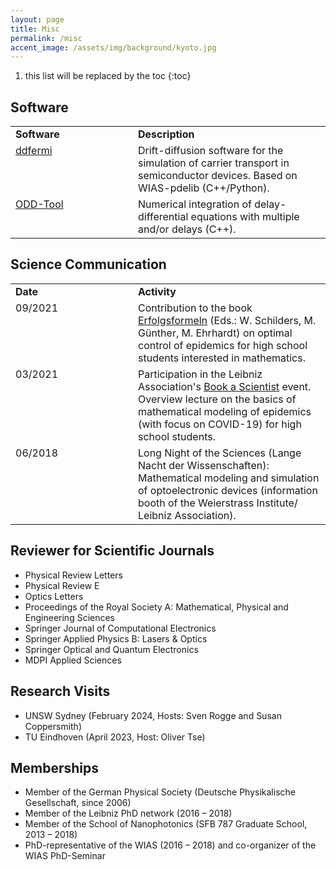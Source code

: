 ```yaml
---
layout: page
title: Misc
permalink: /misc
accent_image: /assets/img/background/kyoto.jpg
---
```


<style type="text/css">
	td {
		vertical-align: top;
	}
</style>

1. this list will be replaced by the toc
{:toc}


## Software

<table width="100%">
	<tr>
		<td width="180px"><b>Software</b></td>
		<td><b>Description</b></td>
	</tr>
	<tr>
		<td width="180px"><a href="http://doi.org/10.20347/WIAS.SOFTWARE.14" target="_blank">ddfermi</a></td>
		<td>Drift-diffusion software for the simulation of carrier transport in semiconductor devices. Based on WIAS-pdelib (C++/Python).</td>
	</tr>
	<tr>
		<td><a href="https://github.com/leoluecken/oddtool/" target="_blank">ODD-Tool</a></td>
		<td>Numerical integration of delay-differential equations with multiple and/or delays (C++).</td>
	</tr>
</table>


## Science Communication

<table width="100%">
	<tr>
		<td width="180px"><b>Date</b></td>
		<td><b>Activity</b></td>
	</tr>
	<tr>
		<td>09/2021</td>
		<td>Contribution to the book <a href="https://erfolgsformeln.uni-wuppertal.de/" target="_blank">Erfolgsformeln</a> (Eds.: W. Schilders, M. Günther, M. Ehrhardt) on optimal control of epidemics for high school students interested in mathematics.</td>
	</tr>
	<tr>
		<td width="180px">03/2021</td>
		<td>Participation in the Leibniz Association's <a href="https://www.leibniz-gemeinschaft.de/ueber-uns/neues/veranstaltungen/book-a-scientist" target="_blank">Book a Scientist</a> event. Overview lecture on the basics of mathematical modeling of epidemics (with focus on COVID-19) for high school students.</td>
	</tr>	
	<tr>
		<td>06/2018</td>
		<td>Long Night of the Sciences (Lange Nacht der Wissenschaften): Mathematical modeling and simulation of optoelectronic devices (information booth of the Weierstrass Institute/ Leibniz Association).</td>
	</tr>	
</table>



## Reviewer for Scientific Journals

* Physical Review Letters
* Physical Review E
* Optics Letters
* Proceedings of the Royal Society A: Mathematical, Physical and Engineering Sciences
* Springer Journal of Computational Electronics
* Springer Applied Physics B: Lasers & Optics
* Springer Optical and Quantum Electronics
* MDPI Applied Sciences


## Research Visits

* UNSW Sydney (February 2024, Hosts: Sven Rogge and Susan Coppersmith)
* TU Eindhoven (April 2023, Host: Oliver Tse)


## Memberships

* Member of the German Physical Society (Deutsche Physikalische Gesellschaft, since 2006)
* Member of the Leibniz PhD network (2016 &ndash; 2018)
* Member of the School of Nanophotonics (SFB 787 Graduate School, 2013 &ndash; 2018)
* PhD-representative of the WIAS (2016 &ndash; 2018) and co-organizer of the WIAS PhD-Seminar

<!--
## Academic Genealogy

To Do
-->
